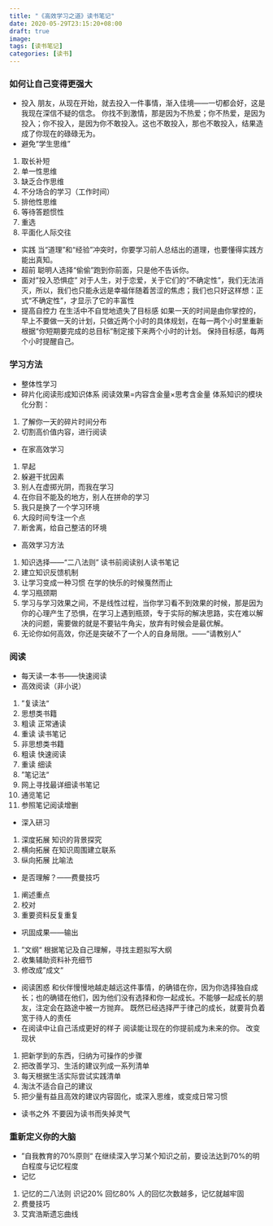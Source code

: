 ```yaml
---
title: "《高效学习之道》读书笔记"
date: 2020-05-29T23:15:20+08:00
draft: true
image: 
tags: [读书笔记]
categories: [读书]
---
```


### 如何让自己变得更强大
- 投入
  朋友，从现在开始，就去投入一件事情，渐入佳境——一切都会好，这是我现在深信不疑的信念。
  你找不到激情，那是因为不热爱；你不热爱，是因为投入；你不投入，是因为你不敢投入。这也不敢投入，那也不敢投入，结果造成了你现在的碌碌无为。
- 避免“学生思维”
1. 取长补短
2. 单一性思维
3. 缺乏合作思维
4. 不分场合的学习（工作时间）
5. 排他性思维
6. 等待答题惯性
7. 重选
8. 平面化人际交往
- 实践
  当“道理”和“经验”冲突时，你要学习前人总结出的道理，也要懂得实践方能出真知。
  <!--对的道理很多，通往成功的路也很多，但是只有找到适合自己的，才是对自己而言真正对的。去实践，去尝试，去一次次地错来找到对的路。-->
- 超前
  聪明人选择“偷偷”跑到你前面，只是他不告诉你。
- 面对”投入恐惧症”
  对于人生，对于恋爱，关于它们的“不确定性”，我们无法消灭，所以，我们也只能永远是幸福伴随着苦涩的焦虑；我们也只好这样想：正式“不确定性”，才显示了它的丰富性
- 提高自控力
  在生活中不自觉地遗失了目标感
  如果一天的时间是由你掌控的，早上不要做一天的计划，只做近两个小时的具体规划，在每一两个小时里重新根据“你短期要完成的总目标”制定接下来两个小时的计划。
  保持目标感，每两个小时提醒自己。
### 学习方法
- 整体性学习
- 碎片化阅读形成知识体系
  阅读效果=内容含金量×思考含金量
  体系知识的模块化分割：
1. 了解你一天的碎片时间分布
2. 切割高价值内容，进行阅读
- 在家高效学习
1. 早起
2. 躲避干扰因素
3. 别人在虚掷光阴，而我在学习
4. 在你目不能及的地方，别人在拼命的学习
5. 我只是换了一个学习环境
6. 大段时间专注一个点
7. 断舍离，给自己整洁的环境
- 高效学习方法
1. 知识选择——“二八法则”
    读书前阅读别人读书笔记
2. 建立知识反馈机制
3. 让学习变成一种习惯 在学的快乐的时候戛然而止
4. 学习瓶颈期
5. 学习与学习效果之间，不是线性过程，当你学习看不到效果的时候，那是因为你的心理产生了恐惧，在学习上遇到瓶颈，专于实际的解决思路，实在难以解决的问题，需要做的就是不要钻牛角尖，放弃有时候会是最优解。
6. 无论你如何高效，你还是突破不了一个人的自身局限。——“请教别人”
### 阅读
- 每天读一本书——快速阅读
- 高效阅读（非小说）
1. ”复读法“
2. 思想类书籍
3. 粗读 正常通读
4. 重读 读书笔记
5. 非思想类书籍
6. 粗读 快速阅读
7. 重读 细读
8. ”笔记法“
9. 网上寻找最详细读书笔记
10. 通览笔记
11. 参照笔记阅读增删
- 深入研习
1. 深度拓展 知识的背景探究
2. 横向拓展 在知识周围建立联系
3. 纵向拓展 比喻法
- 是否理解？——费曼技巧
1. 阐述重点
2. 校对
3. 重要资料反复重复
- 巩固成果——输出
1. ”文纲“ 根据笔记及自己理解，寻找主题拟写大纲
2. 收集辅助资料补充细节
3. 修改成”成文“
- 阅读困惑
  和伙伴慢慢地越走越远这件事情，的确错在你，因为你选择独自成长；也的确错在他们，因为他们没有选择和你一起成长。不能够一起成长的朋友，注定会在路途中被一方抛弃。
  既然已经选择严于律己的成长，就要背负着宽于待人的责任
- 在阅读中让自己活成更好的样子
  阅读能让现在的你提前成为未来的你。
  改变现状
1. 把新学到的东西，归纳为可操作的步骤
2. 把改善学习、生活的建议列成一系列清单
3. 每天根据生活实际尝试实践清单
4. 淘汰不适合自己的建议
5. 把少量有益且高效的建议内容固化，或深入思维，或变成日常习惯
- 读书之外
  不要因为读书而失掉灵气
  <!--你要读书，也要独立思考-->
  <!--可以读理念相反的书让自己思考-->
### 重新定义你的大脑
- ”自我教育的70%原则“
  在继续深入学习某个知识之前，要设法达到70%的明白程度与记忆程度
- 记忆
1. 记忆的二八法则
    识记20% 回忆80%
    人的回忆次数越多，记忆就越牢固
2. 费曼技巧
3. 艾宾浩斯遗忘曲线

